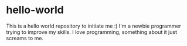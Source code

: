 # hello-world
This is a hello world repository to initiate me :)
I'm a newbie programmer trying to improve my skills.
I love programming, something about it just screams to me.
